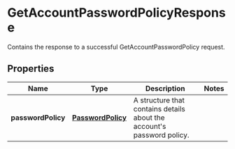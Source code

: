 

# GetAccountPasswordPolicyResponse

Contains the response to a successful <a>GetAccountPasswordPolicy</a> request. 

## Properties

| Name | Type | Description | Notes |
|------------ | ------------- | ------------- | -------------|
|**passwordPolicy** | [**PasswordPolicy**](PasswordPolicy.md) | A structure that contains details about the account&#39;s password policy. |  |



